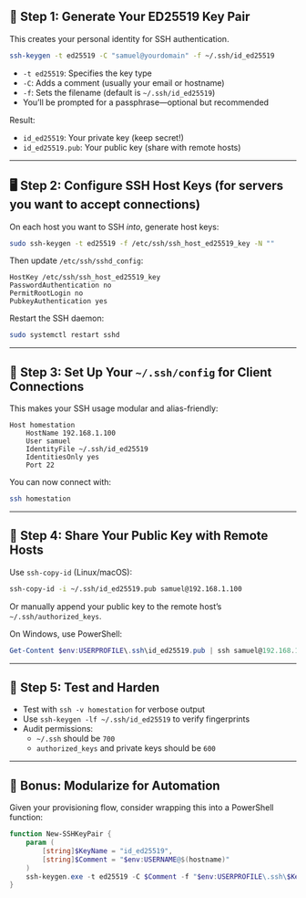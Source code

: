 ## 🔐 Step 1: Generate Your ED25519 Key Pair

This creates your personal identity for SSH authentication.

```bash
ssh-keygen -t ed25519 -C "samuel@yourdomain" -f ~/.ssh/id_ed25519
```

- `-t ed25519`: Specifies the key type
- `-C`: Adds a comment (usually your email or hostname)
- `-f`: Sets the filename (default is `~/.ssh/id_ed25519`)
- You’ll be prompted for a passphrase—optional but recommended

Result:
- `id_ed25519`: Your private key (keep secret!)
- `id_ed25519.pub`: Your public key (share with remote hosts)

---

## 🖥️ Step 2: Configure SSH Host Keys (for servers you want to accept connections)

On each host you want to SSH _into_, generate host keys:

```bash
sudo ssh-keygen -t ed25519 -f /etc/ssh/ssh_host_ed25519_key -N ""
```

Then update `/etc/ssh/sshd_config`:

```text
HostKey /etc/ssh/ssh_host_ed25519_key
PasswordAuthentication no
PermitRootLogin no
PubkeyAuthentication yes
```

Restart the SSH daemon:

```bash
sudo systemctl restart sshd
```

---

## 📁 Step 3: Set Up Your `~/.ssh/config` for Client Connections

This makes your SSH usage modular and alias-friendly:

```text
Host homestation
    HostName 192.168.1.100
    User samuel
    IdentityFile ~/.ssh/id_ed25519
    IdentitiesOnly yes
    Port 22
```

You can now connect with:

```bash
ssh homestation
```

---

## 🔄 Step 4: Share Your Public Key with Remote Hosts

Use `ssh-copy-id` (Linux/macOS):

```bash
ssh-copy-id -i ~/.ssh/id_ed25519.pub samuel@192.168.1.100
```

Or manually append your public key to the remote host’s `~/.ssh/authorized_keys`.

On Windows, use PowerShell:

```powershell
Get-Content $env:USERPROFILE\.ssh\id_ed25519.pub | ssh samuel@192.168.1.100 "cat >> ~/.ssh/authorized_keys"
```

---

## 🧪 Step 5: Test and Harden

- Test with `ssh -v homestation` for verbose output
- Use `ssh-keygen -lf ~/.ssh/id_ed25519` to verify fingerprints
- Audit permissions:
  - `~/.ssh` should be `700`
  - `authorized_keys` and private keys should be `600`

---

## 🧰 Bonus: Modularize for Automation

Given your provisioning flow, consider wrapping this into a PowerShell function:

```powershell
function New-SSHKeyPair {
    param (
        [string]$KeyName = "id_ed25519",
        [string]$Comment = "$env:USERNAME@$(hostname)"
    )
    ssh-keygen.exe -t ed25519 -C $Comment -f "$env:USERPROFILE\.ssh\$KeyName"
}
```


